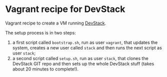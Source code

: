 # Vagrant recipe for DevStack

Vagrant recipe to create a VM running [DevStack](https://docs.openstack.org/devstack/latest/).

The setup process is in two steps:
1. a first script called `bootstrap.sh`, run as user `vagrant`, that updates the system, creates a new user called `stack` and then runs the next script as user `stack`;
2. a second script called `setup.sh`, run as user `stack`, that clones the DevStack GIT repo and then sets up the whole DevStack stuff (takes about 20 minutes to complete!).


